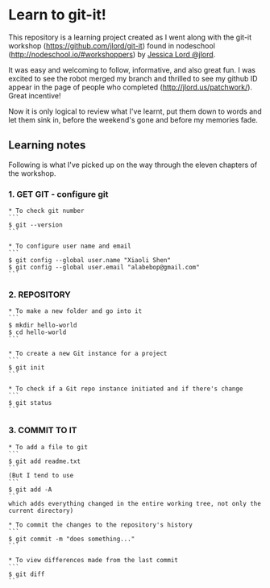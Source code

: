 # Learn to git-it!

This repository is a learning project created as I went along with the git-it workshop (https://github.com/jlord/git-it) found in nodeschool (http://nodeschool.io/#workshoppers) by [Jessica Lord @jlord](http://jlord.us/).

It was easy and welcoming to follow, informative, and also great fun. I was excited to see the robot merged my branch and thrilled to see my github ID appear in the page of people who completed (http://jlord.us/patchwork/). Great incentive!

Now it is only logical to review what I've learnt, put them down to words and let them sink in, before the weekend's gone and before my memories fade.


## Learning notes

Following is what I've picked up on the way through the eleven chapters of the workshop. 

### 1. GET GIT - configure git
	* To check git number
	```
	$ git --version
	```

	* To configure user name and email
	```
	$ git config --global user.name "Xiaoli Shen"
	$ git config --global user.email "alabebop@gmail.com"
	```

### 2. REPOSITORY
	* To make a new folder and go into it
	```
	$ mkdir hello-world
	$ cd hello-world
	```

	* To create a new Git instance for a project
	```
	$ git init
	```

	* To check if a Git repo instance initiated and if there's change
	```
	$ git status
	```

### 3. COMMIT TO IT
	* To add a file to git
	```
	$ git add readme.txt
	```
	(But I tend to use
	```
	$ git add -A
	```
	which adds everything changed in the entire working tree, not only the current directory)

	* To commit the changes to the repository's history
	```
	$ git commit -m "does something..."
	```

	* To view differences made from the last commit
	```
	$ git diff
	``









